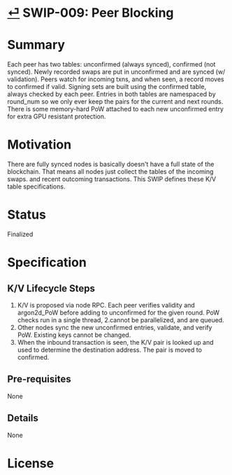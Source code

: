 # [⏎](./readme.md) SWIP-009: Peer Blocking

# Summary
Each peer has two tables: unconfirmed (always synced), confirmed (not synced).
Newly recorded swaps are put in unconfirmed and are synced (w/ validation).
Peers watch for incoming txns, and when seen, a record moves to confirmed if valid.
Signing sets are built using the confirmed table, always checked by each peer.
Entries in both tables are namespaced by round_num so we only ever keep the pairs for the current and next rounds.
There is some memory-hard PoW attached to each new unconfirmed entry for extra GPU resistant protection.

# Motivation
There are fully synced nodes is basically doesn't have a full state of the blockchain.
That means all nodes just collect the tables of the incoming swaps. and recent outcoming transactions.
This SWIP defines these K/V table specifications.

# Status
Finalized

# Specification

## K/V Lifecycle Steps
1. K/V is proposed via node RPC. Each peer verifies validity and argon2d_PoW before adding to unconfirmed for the given round. PoW checks run in a single thread, 2.cannot be parallelized, and are queued.
2. Other nodes sync the new unconfirmed entries, validate, and verify PoW. Existing keys cannot be changed.
3. When the inbound transaction is seen, the K/V pair is looked up and used to determine the destination address. The pair is moved to confirmed.

## Pre-requisites
None
## Details
None
# License